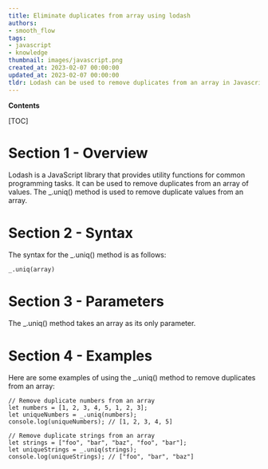 ```yaml
---
title: Eliminate duplicates from array using lodash
authors:
- smooth_flow
tags:
- javascript
- knowledge
thumbnail: images/javascript.png
created_at: 2023-02-07 00:00:00
updated_at: 2023-02-07 00:00:00
tldr: Lodash can be used to remove duplicates from an array in Javascript using the uniq() method.
---
```


**Contents**

[TOC]

# Section 1 - Overview

Lodash is a JavaScript library that provides utility functions for common programming tasks. It can be used to remove duplicates from an array of values. The _.uniq() method is used to remove duplicate values from an array.

# Section 2 - Syntax

The syntax for the _.uniq() method is as follows:

```
_.uniq(array)
```

# Section 3 - Parameters

The _.uniq() method takes an array as its only parameter.

# Section 4 - Examples

Here are some examples of using the _.uniq() method to remove duplicates from an array:

```
// Remove duplicate numbers from an array
let numbers = [1, 2, 3, 4, 5, 1, 2, 3];
let uniqueNumbers = _.uniq(numbers);
console.log(uniqueNumbers); // [1, 2, 3, 4, 5]

// Remove duplicate strings from an array
let strings = ["foo", "bar", "baz", "foo", "bar"];
let uniqueStrings = _.uniq(strings);
console.log(uniqueStrings); // ["foo", "bar", "baz"]
```
